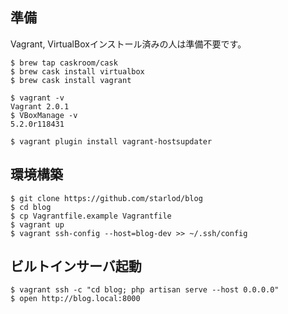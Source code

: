 ## 準備

Vagrant, VirtualBoxインストール済みの人は準備不要です。

```
$ brew tap caskroom/cask
$ brew cask install virtualbox
$ brew cask install vagrant

$ vagrant -v
Vagrant 2.0.1
$ VBoxManage -v
5.2.0r118431

$ vagrant plugin install vagrant-hostsupdater
```

## 環境構築

```
$ git clone https://github.com/starlod/blog
$ cd blog
$ cp Vagrantfile.example Vagrantfile
$ vagrant up
$ vagrant ssh-config --host=blog-dev >> ~/.ssh/config
```

## ビルトインサーバ起動

```
$ vagrant ssh -c "cd blog; php artisan serve --host 0.0.0.0"
$ open http://blog.local:8000
```
